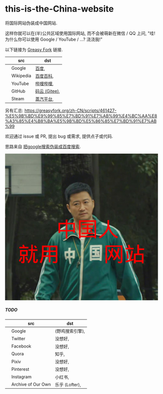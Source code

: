 # this-is-the-China-website

将国际网站伪装成中国网站.

这样你就可以在(半)公共区域使用国际网站, 而不会被萌新在微信 / QQ 上问, "哇! 为什么你可以使用 Google / YouTube / ...? 浇浇我!"

以下链接为 [Greasy Fork](https://greasyfork.org) 链接.

|   | src | dst |
| - | --- | --- |
|   | Google | [百度](https://greasyfork.org/zh-CN/scripts/453226-google-%E4%BC%AA%E8%A3%85%E6%88%90-%E7%99%BE%E5%BA%A6), |
|   | Wikipedia | [百度百科](https://greasyfork.org/zh-CN/scripts/453100-wikipedia-%E4%BC%AA%E8%A3%85%E6%88%90-%E7%99%BE%E5%BA%A6%E7%99%BE%E7%A7%91), |
|   | YouTube | [哔哩哔哩](https://greasyfork.org/zh-CN/scripts/453225-youtube-%E4%BC%AA%E8%A3%85%E6%88%90-%E5%93%94%E5%93%A9%E5%93%94%E5%93%A9), |
|   | GitHub | [码云 (Gitee)](https://greasyfork.org/zh-CN/scripts/453224-github-%E4%BC%AA%E8%A3%85%E6%88%90-gitee-%E7%A0%81%E4%BA%91), |
|   | Steam | [蒸汽平台](https://greasyfork.org/zh-CN/scripts/461435-steam-%E4%BC%AA%E8%A3%85%E6%88%90-%E8%92%B8%E6%B1%BD%E5%B9%B3%E5%8F%B0), |

另有汇总: 
https://greasyfork.org/zh-CN/scripts/461427-%E5%9B%BD%E9%99%85%E7%BD%91%E7%AB%99%E4%BC%AA%E8%A3%85%E4%B8%BA%E5%9B%BD%E5%86%85%E7%BD%91%E7%AB%99

欢迎通过 issue 或 PR, 提出 bug 或需求, 提供点子或代码.

思路来自 [把google搜索伪装成百度搜索](https://greasyfork.org/en/scripts/372883-%E6%8A%8Agoogle%E6%90%9C%E7%B4%A2%E4%BC%AA%E8%A3%85%E6%88%90%E7%99%BE%E5%BA%A6%E6%90%9C%E7%B4%A2).

![中国人就用中国网站](./jing.png)

##### TODO

|   | src | dst |
| - | --- | --- |
|   | Google | (野鸡搜索引擎), |
|   | Twitter | 没想好, |
|   | Facebook | 没想好, |
|   | Quora | 知乎, |
|   | Pixiv | 没想好, |
|   | Pinterest | 没想好, |
|   | Instagram | 小红书, |
|   | Archive of Our Own | 乐乎 (Lofter), |
